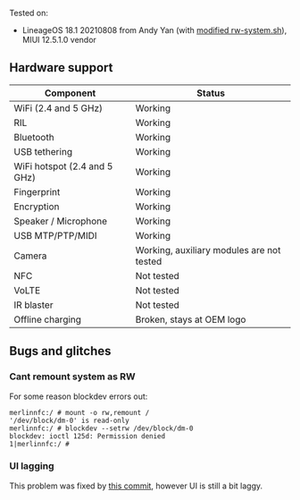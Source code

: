 Tested on:  
* LineageOS 18.1 20210808 from Andy Yan (with [modified rw-system.sh](https://github.com/notmyst33d/device_phh_treble/commit/81af8dbf47dcb1f20b836f9a9b22addae4d6e19e)), MIUI 12.5.1.0 vendor

## Hardware support
| Component | Status |
| --------- | ------ |
| WiFi (2.4 and 5 GHz) | Working |
| RIL | Working |
| Bluetooth | Working |
| USB tethering | Working |
| WiFi hotspot (2.4 and 5 GHz) | Working |
| Fingerprint | Working |
| Encryption | Working |
| Speaker / Microphone | Working |
| USB MTP/PTP/MIDI | Working |
| Camera | Working, auxiliary modules are not tested |
| NFC | Not tested |
| VoLTE | Not tested |
| IR blaster | Not tested |
| Offline charging | Broken, stays at OEM logo |

## Bugs and glitches
### Cant remount system as RW
For some reason blockdev errors out:
```
merlinnfc:/ # mount -o rw,remount /
'/dev/block/dm-0' is read-only
merlinnfc:/ # blockdev --setrw /dev/block/dm-0
blockdev: ioctl 125d: Permission denied
1|merlinnfc:/ #
```

### UI lagging
This problem was fixed by [this commit](https://github.com/notmyst33d/device_phh_treble/commit/81af8dbf47dcb1f20b836f9a9b22addae4d6e19e), however UI is still a bit laggy.